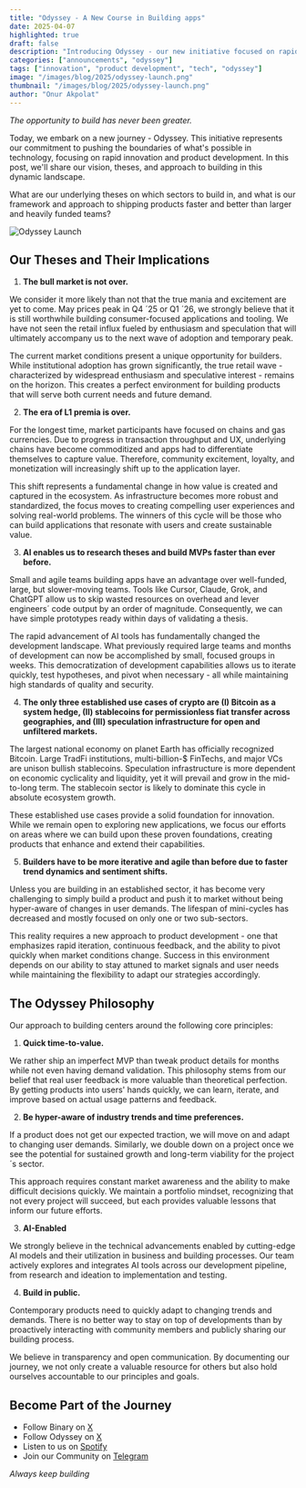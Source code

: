 ```yaml
---
title: "Odyssey - A New Course in Building apps"
date: 2025-04-07
highlighted: true
draft: false
description: "Introducing Odyssey - our new initiative focused on rapid product development and innovation in the tech space."
categories: ["announcements", "odyssey"]
tags: ["innovation", "product development", "tech", "odyssey"]
image: "/images/blog/2025/odyssey-launch.png"
thumbnail: "/images/blog/2025/odyssey-launch.png"
author: "Onur Akpolat"
---
```


*The opportunity to build has never been greater.* 

Today, we embark on a new journey - Odyssey. This initiative represents our commitment to pushing the boundaries of what's possible in technology, focusing on rapid innovation and product development. In this post, we'll share our vision, theses, and approach to building in this dynamic landscape.

What are our underlying theses on which sectors to build in, and what is our framework and approach to shipping products faster and better than larger and heavily funded teams?

![Odyssey Launch](/images/blog/2025/odyssey-launch.png)

## Our Theses and Their Implications

1. **The bull market is not over.** 

We consider it more likely than not that the true mania and excitement are yet to come. May prices peak in Q4 ´25 or Q1 ´26, we strongly believe that it is still worthwhile building consumer-focused applications and tooling. We have not seen the retail influx fueled by enthusiasm and speculation that will ultimately accompany us to the next wave of adoption and temporary peak. 

The current market conditions present a unique opportunity for builders. While institutional adoption has grown significantly, the true retail wave - characterized by widespread enthusiasm and speculative interest - remains on the horizon. This creates a perfect environment for building products that will serve both current needs and future demand.

2. **The era of L1 premia is over.** 

For the longest time, market participants have focused on chains and gas currencies. Due to progress in transaction throughput and UX, underlying chains have become commoditized and apps had to differentiate themselves to capture value. Therefore, community excitement, loyalty, and monetization will increasingly shift up to the application layer. 

This shift represents a fundamental change in how value is created and captured in the ecosystem. As infrastructure becomes more robust and standardized, the focus moves to creating compelling user experiences and solving real-world problems. The winners of this cycle will be those who can build applications that resonate with users and create sustainable value.

3. **AI enables us to research theses and build MVPs faster than ever before.** 

Small and agile teams building apps have an advantage over well-funded, large, but slower-moving teams. Tools like Cursor, Claude, Grok, and ChatGPT allow us to skip wasted resources on overhead and lever engineers´ code output by an order of magnitude. Consequently, we can have simple prototypes ready within days of validating a thesis. 

The rapid advancement of AI tools has fundamentally changed the development landscape. What previously required large teams and months of development can now be accomplished by small, focused groups in weeks. This democratization of development capabilities allows us to iterate quickly, test hypotheses, and pivot when necessary - all while maintaining high standards of quality and security.

4. **The only three established use cases of crypto are (I) Bitcoin as a system hedge, (II) stablecoins for permissionless fiat transfer across geographies, and (III) speculation infrastructure for open and unfiltered markets.** 

The largest national economy on planet Earth has officially recognized Bitcoin. Large TradFi institutions, multi-billion-$ FinTechs, and major VCs are unison bullish stablecoins. Speculation infrastructure is more dependent on economic cyclicality and liquidity, yet it will prevail and grow in the mid-to-long term. The stablecoin sector is likely to dominate this cycle in absolute ecosystem growth. 

These established use cases provide a solid foundation for innovation. While we remain open to exploring new applications, we focus our efforts on areas where we can build upon these proven foundations, creating products that enhance and extend their capabilities.

5. **Builders have to be more iterative and agile than before due to faster trend dynamics and sentiment shifts.** 

Unless you are building in an established sector, it has become very challenging to simply build a product and push it to market without being hyper-aware of changes in user demands. The lifespan of mini-cycles has decreased and mostly focused on only one or two sub-sectors. 

This reality requires a new approach to product development - one that emphasizes rapid iteration, continuous feedback, and the ability to pivot quickly when market conditions change. Success in this environment depends on our ability to stay attuned to market signals and user needs while maintaining the flexibility to adapt our strategies accordingly.

## The Odyssey Philosophy

Our approach to building centers around the following core principles: 

1. **Quick time-to-value.** 

We rather ship an imperfect MVP than tweak product details for months while not even having demand validation. This philosophy stems from our belief that real user feedback is more valuable than theoretical perfection. By getting products into users' hands quickly, we can learn, iterate, and improve based on actual usage patterns and feedback.

2. **Be hyper-aware of industry trends and time preferences.** 

If a product does not get our expected traction, we will move on and adapt to changing user demands. Similarly, we double down on a project once we see the potential for sustained growth and long-term viability for the project´s sector. 

This approach requires constant market awareness and the ability to make difficult decisions quickly. We maintain a portfolio mindset, recognizing that not every project will succeed, but each provides valuable lessons that inform our future efforts.

3. **AI-Enabled**

We strongly believe in the technical advancements enabled by cutting-edge AI models and their utilization in business and building processes. Our team actively explores and integrates AI tools across our development pipeline, from research and ideation to implementation and testing.

4. **Build in public.** 

Contemporary products need to quickly adapt to changing trends and demands. There is no better way to stay on top of developments than by proactively interacting with community members and publicly sharing our building process. 

We believe in transparency and open communication. By documenting our journey, we not only create a valuable resource for others but also hold ourselves accountable to our principles and goals.

## Become Part of the Journey

- Follow Binary on [X](https://twitter.com/binary_builders)
- Follow Odyssey on [X](https://x.com/OdysseyBIS)
- Listen to us on [Spotify](https://open.spotify.com/show/4SKLuK9iE3wVITs50xAGPu)
- Join our Community on [Telegram](https://t.me/OdysseyBiS)

*Always keep building* 